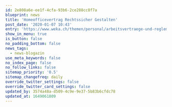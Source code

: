```yaml
---
id: 2e808a6e-ee1f-4cfa-93b6-2ce288cc8f7a
blueprint: news
title: 'Homeofficevertrag Rechtssicher Gestalten'
post_date: '2020-01-07 10:43'
entry: 'https://www.weka.ch/themen/personal/arbeitsvertraege-und-reglemente/spezielle-arbeitsvertraege/article/homeoffice-so-gestalten-sie-einen-homeofficevertrag-rechtssicher/'
show_in_menu: true
is_button: false
no_padding_bottom: false
news_tags:
  - news-blogazin
use_meta_keywords: false
no_index_page: false
no_follow_links: false
sitemap_priority: '0.5'
sitemap_changefreq: daily
override_twitter_settings: false
override_twitter_card_settings: false
updated_by: 3574a48a-d509-4c9e-9e37-5b83b6cfdc78
updated_at: 1649061809
---
```

